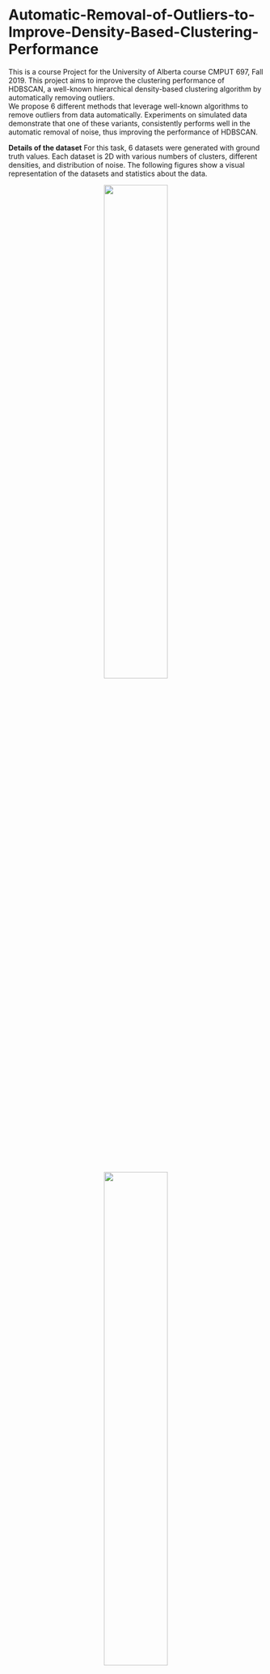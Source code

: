# Automatic-Removal-of-Outliers-to-Improve-Density-Based-Clustering-Performance
This is a course Project for the University of Alberta course CMPUT 697, Fall 2019. This project aims to improve the clustering performance of HDBSCAN, a well-known hierarchical density-based clustering algorithm by  automatically  removing  outliers.  
We  propose  6  different  methods  that  leverage  well-known algorithms to remove outliers from data automatically. 
Experiments on simulated data demonstrate that one of these variants, consistently performs well in the automatic removal 
of noise, thus improving the performance of HDBSCAN.

**Details of the dataset**
For this task, 6 datasets were generated with ground truth values. Each dataset is 2D with various numbers of clusters, different densities, and distribution of noise. The following figures show a visual representation of the datasets and statistics about the data.

<p align="center">
<img src="https://github.com/mdabedr/Automatic-Removal-of-Outliers-to-Improve-Density-Based-Clustering-Performance/assets/35268893/f00510fb-45df-4447-897d-2b7a2f5516c4.png" width=50% height=50%>
<img src="https://github.com/mdabedr/Automatic-Removal-of-Outliers-to-Improve-Density-Based-Clustering-Performance/assets/35268893/a84d20dd-e12d-44f4-bec8-cfdeea833d4a.png" width=50% height=50%>
<img src="https://github.com/mdabedr/Automatic-Removal-of-Outliers-to-Improve-Density-Based-Clustering-Performance/assets/35268893/41d15437-066c-4415-8d23-8302cf0f3db1.png" width=50% height=50%>
</p>


**Results**
In the results section we look at each dataset individually by looking at the number of clusters discovered, the number of ground truth clusters, the number of mis-clustered points, the number of pruned inliers, etc. We also report two performance evaluation metrics, DBCV and ARI. 

**Dataset 1: **
<p align="center">
<img src="https://github.com/mdabedr/Automatic-Removal-of-Outliers-to-Improve-Density-Based-Clustering-Performance/assets/35268893/ced777c5-0269-426c-b930-511a817f5731.png" width=50% height=50%>
<img src="https://github.com/mdabedr/Automatic-Removal-of-Outliers-to-Improve-Density-Based-Clustering-Performance/assets/35268893/a8bf8f10-7284-4253-9e84-295e3c57d420.png" width=50% height=50%>
</p>

**Dataset 2: **
<p align="center">
<img src="https://github.com/mdabedr/Automatic-Removal-of-Outliers-to-Improve-Density-Based-Clustering-Performance/assets/35268893/d98e3f7f-b72d-4f3d-9463-667f948df30d.png" width=50% height=50%>
</p>

**Dataset 3: **
<p align="center">
<img src="https://github.com/mdabedr/Automatic-Removal-of-Outliers-to-Improve-Density-Based-Clustering-Performance/assets/35268893/ced777c5-0269-426c-b930-511a817f5731.png" width=50% height=50%>
<img src="https://github.com/mdabedr/Automatic-Removal-of-Outliers-to-Improve-Density-Based-Clustering-Performance/assets/35268893/a8bf8f10-7284-4253-9e84-295e3c57d420.png" width=50% height=50%>
</p>

**Dataset 4: **
<p align="center">
<img src="https://github.com/mdabedr/Automatic-Removal-of-Outliers-to-Improve-Density-Based-Clustering-Performance/assets/35268893/ced777c5-0269-426c-b930-511a817f5731.png" width=50% height=50%>
<img src="https://github.com/mdabedr/Automatic-Removal-of-Outliers-to-Improve-Density-Based-Clustering-Performance/assets/35268893/a8bf8f10-7284-4253-9e84-295e3c57d420.png" width=50% height=50%>
</p>

**Dataset 5: **
<p align="center">
<img src="https://github.com/mdabedr/Automatic-Removal-of-Outliers-to-Improve-Density-Based-Clustering-Performance/assets/35268893/ced777c5-0269-426c-b930-511a817f5731.png" width=50% height=50%>
<img src="https://github.com/mdabedr/Automatic-Removal-of-Outliers-to-Improve-Density-Based-Clustering-Performance/assets/35268893/a8bf8f10-7284-4253-9e84-295e3c57d420.png" width=50% height=50%>
</p>

**Dataset 6: **
<p align="center">
<img src="https://github.com/mdabedr/Automatic-Removal-of-Outliers-to-Improve-Density-Based-Clustering-Performance/assets/35268893/ced777c5-0269-426c-b930-511a817f5731.png" width=50% height=50%>
<img src="https://github.com/mdabedr/Automatic-Removal-of-Outliers-to-Improve-Density-Based-Clustering-Performance/assets/35268893/a8bf8f10-7284-4253-9e84-295e3c57d420.png" width=50% height=50%>
</p>




